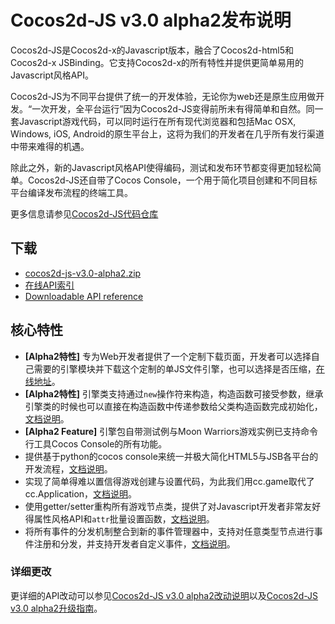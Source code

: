 # Cocos2d-JS v3.0 alpha2发布说明

Cocos2d-JS是Cocos2d-x的Javascript版本，融合了Cocos2d-html5和Cocos2d-x JSBinding。它支持Cocos2d-x的所有特性并提供更简单易用的Javascript风格API。

Cocos2d-JS为不同平台提供了统一的开发体验，无论你为web还是原生应用做开发。“一次开发，全平台运行”因为Cocos2d-JS变得前所未有得简单和自然。同一套Javascript游戏代码，可以同时运行在所有现代浏览器和包括Mac OSX, Windows, iOS, Android的原生平台上，这将为我们的开发者在几乎所有发行渠道中带来难得的机遇。

除此之外，新的Javascript风格API使得编码，测试和发布环节都变得更加轻松简单。Cocos2d-JS还自带了Cocos Console，一个用于简化项目创建和不同目标平台编译发布流程的终端工具。

更多信息请参见[Cocos2d-JS代码仓库](https://github.com/cocos2d/cocos2d-js)

## 下载

- [cocos2d-js-v3.0-alpha2.zip](http://cdn.cocos2d-x.org/cocos2d-js-v3.0-alpha2.zip)
- [在线API索引](http://www.cocos2d-x.org/reference/html5-js/V3.0alpha2/index.html)
- [Downloadable API reference](http://cdn.cocos2d-x.org/Cocos2d-html5_v3.0_Alpha2_API_Doc.zip)

## 核心特性

* **[Alpha2特性]** 专为Web开发者提供了一个定制下载页面，开发者可以选择自己需要的引擎模块并下载这个定制的单JS文件引擎，也可以选择是否压缩，[在线地址](http://www.cocos2d-x.org/jsbuilder)。
* **[Alpha2特性]** 引擎类支持通过`new`操作符来构造，构造函数可接受参数，继承引擎类的时候也可以直接在构造函数中传递参数给父类构造函数完成初始化，[文档说明](http://www.cocos2d-x.org/docs/manual/framework/html5/v3.0/inheritance/zh)。
* **[Alpha2 Feature]** 引擎包自带测试例与Moon Warriors游戏实例已支持命令行工具Cocos Console的所有功能。
* 提供基于python的cocos console来统一并极大简化HTML5与JSB各平台的开发流程，[文档说明](http://www.cocos2d-x.org/docs/manual/framework/html5/cocos-console/zh)。
* 实现了简单得难以置信得游戏创建与设置代码，为此我们用cc.game取代了cc.Application，[文档说明](http://www.cocos2d-x.org/docs/manual/framework/html5/v3.0/cc-game/zh)。
* 使用getter/setter重构所有游戏节点类，提供了对Javascript开发者非常友好得属性风格API和`attr`批量设置函数，[文档说明](http://www.cocos2d-x.org/docs/manual/framework/html5/v3.0/getter-setter-api/zh)。
* 将所有事件的分发机制整合到新的事件管理器中，支持对任意类型节点进行事件注册和分发，并支持开发者自定义事件，[文档说明](http://www.cocos2d-x.org/docs/manual/framework/html5/v3.0/eventManager/zh)。

### 详细更改 ###

更详细的API改动可以参见[Cocos2d-JS v3.0 alpha2改动说明](http://www.cocos2d-x.org/docs/manual/framework/html5/release-notes/v3.0a2/changelog/en)以及[Cocos2d-JS v3.0 alpha2升级指南](http://www.cocos2d-x.org/docs/manual/framework/html5/release-notes/v3.0a/upgrade-guide/zh)。